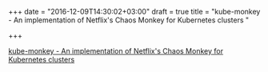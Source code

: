 +++
date = "2016-12-09T14:30:02+03:00"
draft = true
title = "kube-monkey - An implementation of Netflix's Chaos Monkey for Kubernetes clusters "

+++

<p><a href="https://t.co/5xknyDcW8E">kube-monkey - An implementation of Netflix's Chaos Monkey for Kubernetes clusters </a></p>

